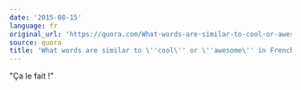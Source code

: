 ```yaml
---
date: '2015-08-15'
language: fr
original_url: 'https://quora.com/What-words-are-similar-to-cool-or-awesome-in-French/answer/Clément-Renaud'
source: quora
title: 'What words are similar to \''cool\'' or \''awesome\'' in French?'
---
```


\"Ça le fait !\"
